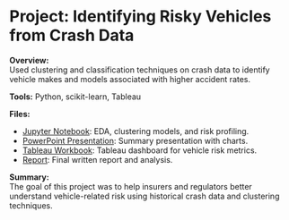 # Project: Identifying Risky Vehicles from Crash Data

**Overview:**  
Used clustering and classification techniques on crash data to identify vehicle makes and models associated with higher accident rates.

**Tools:** Python, scikit-learn, Tableau

**Files:**

- [Jupyter Notebook](https://github.com/BADKINS17/ProjectShowcase/blob/main/RiskyVehicles/notebook.ipynb): EDA, clustering models, and risk profiling.
- [PowerPoint Presentation](https://github.com/BADKINS17/ProjectShowcase/blob/main/RiskyVehicles/presentation.pptx): Summary presentation with charts.
- [Tableau Workbook](https://github.com/BADKINS17/ProjectShowcase/blob/main/RiskyVehicles/dashboard.twbx): Tableau dashboard for vehicle risk metrics.
- [Report](https://github.com/BADKINS17/ProjectShowcase/blob/main/RiskyVehicles/report.docx): Final written report and analysis.

**Summary:**  
The goal of this project was to help insurers and regulators better understand vehicle-related risk using historical crash data and clustering techniques.

